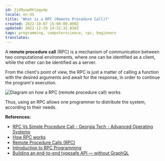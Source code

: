 ```yaml
---
id: 2jd9yuw0klpgymp
locale: en-US
title: 'What is a RPC (Remote Procedure Call)?'
created: 2022-10-07 15:00:00.000Z
updated: 2022-12-29 14:51:32.038Z
tags: programming, computerscience, rpc, beginners
translates: 
---
```

A **remote procedure call** (RPC) is a mechanism of communication between two computational environments, where one can be identified as a client, while the other can be identified as a server.

From the client's point of view, the RPC is just a matter of calling a function with the desired arguments and await for the response, in order to continue the program's execution.

![Diagram on how a RPC (remote procedure call) works](https://dev-to-uploads.s3.amazonaws.com/uploads/articles/p3733ruz3n51tadloaaq.png)

Thus, using an RPC allows one programmer to distribute the system, according to their needs.

**References:**

- [RPC Vs Simple Procedure Call - Georgia Tech - Advanced Operating Systems](https://www.youtube.com/watch?v=gr7oaiUsxSU)
- [How RPC works](https://learn.microsoft.com/en-us/windows/win32/rpc/how-rpc-works)
- [Remote Procedure Calls (RPC)](https://users.cs.cf.ac.uk/Dave.Marshall/C/node33.html)
- [Introduction to RPC Programming](https://web.archive.org/web/20030404113118/http://techpubs.sgi.com/library/tpl/cgi-bin/getdoc.cgi?coll=0650&db=bks&srch=&fname=/SGI_Developer/IRIX_NetPG/sgi_html/ch04.html)
- [Building an end-to-end typesafe API — without GraphQL](https://colinhacks.com/essays/painless-typesafety)
